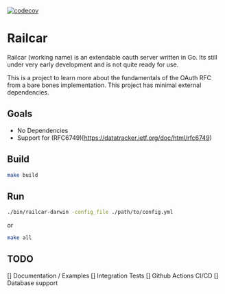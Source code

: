 [![codecov](https://codecov.io/gh/bobmaertz/railcar/graph/badge.svg?token=TYJJI8ZGVJ)](https://codecov.io/gh/bobmaertz/railcar)




# Railcar

Railcar (working name) is an extendable oauth server written in Go. Its still under very early development and is not quite ready for use. 

This is a project to learn more about the fundamentals of the OAuth RFC from a bare bones implementation. This project has minimal external dependencies.

## Goals 
- No Dependencies
- Support for (RFC6749)[https://datatracker.ietf.org/doc/html/rfc6749)
## Build
```sh 
make build 
```


## Run 

```sh 
./bin/railcar-darwin -config_file ./path/to/config.yml
```

or 

```sh 
make all 

```

## TODO
 [] Documentation / Examples 
 [] Integration Tests 
 [] Github Actions CI/CD 
 [] Database support 
